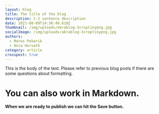 ```yaml
---
layout: blog
title: The title of the blog
description: 1-2 sentence description
date: 2021-08-09T14:36:49.610Z
thumbnail: /img/uploads/abrablog-3croptinypng.jpg
socialImage: /img/uploads/abrablog-3croptinypng.jpg
authors:
  - Maros Pekarik
  - Anca Horvath
category: article
crosspost: true
---
```

This is the body of the text. Please refer to previous blog posts if there are some questions about formatting.

# You can also work in Markdown.



**When we are ready to publish we can hit the Save button.**